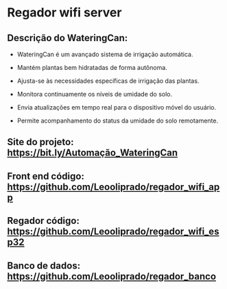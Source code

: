 # Regador wifi server


## Descrição do WateringCan:

- WateringCan é um avançado sistema de irrigação automática.

- Mantém plantas bem hidratadas de forma autônoma.

- Ajusta-se às necessidades específicas de irrigação das plantas.

- Monitora continuamente os níveis de umidade do solo.

- Envia atualizações em tempo real para o dispositivo móvel do usuário.

- Permite acompanhamento do status da umidade do solo remotamente.


## Site do projeto: https://bit.ly/Automação_WateringCan

## Front end código: https://github.com/Leooliprado/regador_wifi_app
## Regador código: https://github.com/Leooliprado/regador_wifi_esp32
## Banco de dados: https://github.com/Leooliprado/regador_banco

